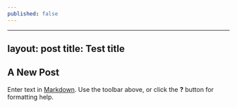 ```yaml
---
published: false
---
```

---
layout: post
title: Test title
---

## A New Post

Enter text in [Markdown](http://daringfireball.net/projects/markdown/). Use the toolbar above, or click the **?** button for formatting help.
